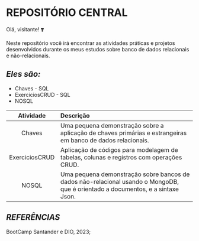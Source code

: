 # **REPOSITÓRIO CENTRAL**

Olá, visitante! :heavy_heart_exclamation:

Neste repositório você irá encontrar as atividades práticas e projetos desenvolvidos durante os meus estudos sobre banco de dados relacionais e não-relacionais. 

## *Eles são:*

* Chaves - SQL
* ExerciciosCRUD - SQL
* NOSQL

Atividade | Descrição
:---------: | :---------
Chaves  | Uma pequena demonstração sobre a aplicação de chaves primárias e estrangeiras em banco de dados relacionais.
ExerciciosCRUD  | Aplicação de códigos para modelagem de tabelas, colunas e registros com operações CRUD.
NOSQL  | Uma pequena demonstração sobre bancos de dados não-relacional usando o MongoDB, que é orientado a documentos, e a sintaxe Json.



## *REFERÊNCIAS*

BootCamp Santander e DIO, 2023;